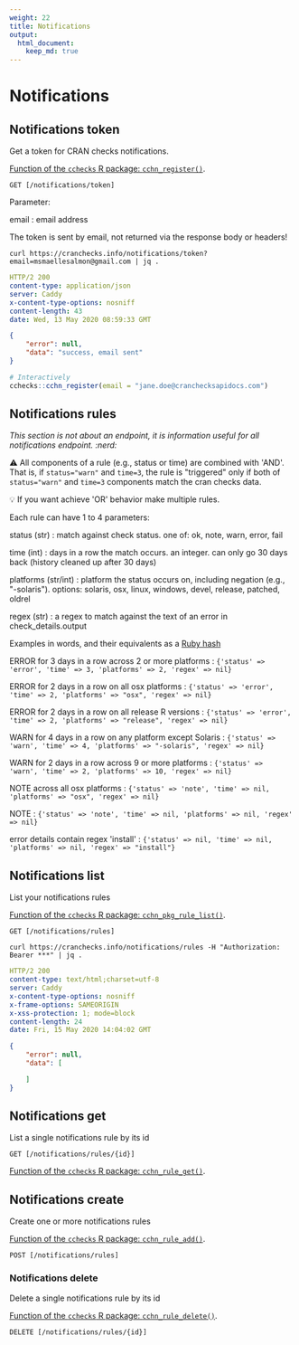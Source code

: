 ```yaml
---
weight: 22
title: Notifications
output: 
  html_document:
    keep_md: true
---
```




# Notifications

## Notifications token

Get a token for CRAN checks notifications.

[Function of the `cchecks` R package: `cchn_register()`](https://docs.ropensci.org/cchecks/reference/cchn_register.html).

`GET [/notifications/token]`

Parameter:

email
: email address

The token is sent by email, not returned via the response body or headers!

```shell
curl https://cranchecks.info/notifications/token?email=msmaellesalmon@gmail.com | jq .
```
```yaml
HTTP/2 200 
content-type: application/json
server: Caddy
x-content-type-options: nosniff
content-length: 43
date: Wed, 13 May 2020 08:59:33 GMT

```
```json
{
    "error": null,
    "data": "success, email sent"
}
```

```r
# Interactively
cchecks::cchn_register(email = "jane.doe@cranchecksapidocs.com")
```



## Notifications rules

_This section is not about an endpoint, it is information useful for all notifications endpoint. :nerd:_

:warning: All components of a rule (e.g., status or time) are combined with 'AND'. That is,
if `status="warn"` and `time=3`, the rule is "triggered" only if both
of `status="warn"` and `time=3` components match the cran checks data.

:bulb: If you want achieve 'OR' behavior make multiple rules.

Each rule can have 1 to 4 parameters:

status (str)
: match against check status. one of: ok, note, warn, error, fail

time (int)
: days in a row the match occurs. an integer. can only go 30 days
  back (history cleaned up after 30 days)

platforms (str/int)
: platform the status occurs on, including negation (e.g., "-solaris"). options:
  solaris, osx, linux, windows, devel, release, patched, oldrel

regex (str)
: a regex to match against the text of an error in check_details.output

Examples in words, and their equivalents as a [Ruby hash](https://ruby-doc.org/core-2.7.0/Hash.html)

ERROR for 3 days in a row across 2 or more platforms
: `{'status' => 'error', 'time' => 3, 'platforms' => 2, 'regex' => nil}`

ERROR for 2 days in a row on all osx platforms
: `{'status' => 'error', 'time' => 2, 'platforms' => "osx", 'regex' => nil}`

ERROR for 2 days in a row on all release R versions
: `{'status' => 'error', 'time' => 2, 'platforms' => "release", 'regex' => nil}`

WARN for 4 days in a row on any platform except Solaris
: `{'status' => 'warn', 'time' => 4, 'platforms' => "-solaris", 'regex' => nil}`
    
WARN for 2 days in a row across 9 or more platforms
: `{'status' => 'warn', 'time' => 2, 'platforms' => 10, 'regex' => nil}`

NOTE across all osx platforms
: `{'status' => 'note', 'time' => nil, 'platforms' => "osx", 'regex' => nil}`

NOTE
: `{'status' => 'note', 'time' => nil, 'platforms' => nil, 'regex' => nil}`

error details contain regex 'install'
: `{'status' => nil, 'time' => nil, 'platforms' => nil, 'regex' => "install"}`


## Notifications list

List your notifications rules

[Function of the `cchecks` R package: `cchn_pkg_rule_list()`](https://docs.ropensci.org/cchecks/reference/cchn_rules.html).

`GET [/notifications/rules]`


```shell
curl https://cranchecks.info/notifications/rules -H "Authorization: Bearer ***" | jq .
```
```yaml
HTTP/2 200 
content-type: text/html;charset=utf-8
server: Caddy
x-content-type-options: nosniff
x-frame-options: SAMEORIGIN
x-xss-protection: 1; mode=block
content-length: 24
date: Fri, 15 May 2020 14:04:02 GMT

```
```json
{
    "error": null,
    "data": [

    ]
}
```

## Notifications get

List a single notifications rule by its id

`GET [/notifications/rules/{id}]`

[Function of the `cchecks` R package: `cchn_rule_get()`](https://docs.ropensci.org/cchecks/reference/cchn_rules.html).

## Notifications create

Create one or more notifications rules

[Function of the `cchecks` R package: `cchn_rule_add()`](https://docs.ropensci.org/cchecks/reference/cchn_rules.html).

`POST [/notifications/rules]`

### Notifications delete

Delete a single notifications rule by its id

[Function of the `cchecks` R package: `cchn_rule_delete()`](https://docs.ropensci.org/cchecks/reference/cchn_rules.html).


`DELETE [/notifications/rules/{id}]`

